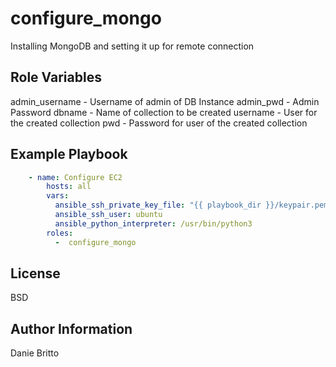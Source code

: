 configure_mongo
=========

Installing MongoDB and setting it up for remote connection

Role Variables
--------------

admin_username - Username of admin of DB Instance
admin_pwd - Admin Password
dbname - Name of collection to be created
username - User for the created collection
pwd - Password for user of the created collection

Example Playbook
----------------

```yaml
    - name: Configure EC2
        hosts: all
        vars:
          ansible_ssh_private_key_file: "{{ playbook_dir }}/keypair.pem"
          ansible_ssh_user: ubuntu
          ansible_python_interpreter: /usr/bin/python3
        roles:
          -  configure_mongo
```
License
-------

BSD

Author Information
------------------

Danie Britto